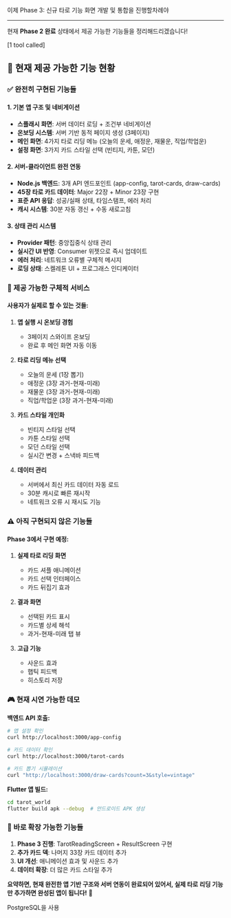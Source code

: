 이제 Phase 3: 신규 타로 기능 화면 개발 및 통합을 진행할차례야

---
현재 **Phase 2 완료** 상태에서 제공 가능한 기능들을 정리해드리겠습니다!

[1 tool called]

## **🎯 현재 제공 가능한 기능 현황**

### **✅ 완전히 구현된 기능들**

#### **1. 기본 앱 구조 및 네비게이션**
- **스플래시 화면**: 서버 데이터 로딩 + 조건부 네비게이션
- **온보딩 시스템**: 서버 기반 동적 페이지 생성 (3페이지)
- **메인 화면**: 4가지 타로 리딩 메뉴 (오늘의 운세, 애정운, 재물운, 직업/학업운)
- **설정 화면**: 3가지 카드 스타일 선택 (빈티지, 카툰, 모던)

#### **2. 서버-클라이언트 완전 연동**
- **Node.js 백엔드**: 3개 API 엔드포인트 (app-config, tarot-cards, draw-cards)
- **45장 타로 카드 데이터**: Major 22장 + Minor 23장 구현
- **표준 API 응답**: 성공/실패 상태, 타임스탬프, 에러 처리
- **캐시 시스템**: 30분 자동 갱신 + 수동 새로고침

#### **3. 상태 관리 시스템**
- **Provider 패턴**: 중앙집중식 상태 관리
- **실시간 UI 반영**: Consumer 위젯으로 즉시 업데이트
- **에러 처리**: 네트워크 오류별 구체적 메시지
- **로딩 상태**: 스켈레톤 UI + 프로그래스 인디케이터

### **🔧 제공 가능한 구체적 서비스**

#### **사용자가 실제로 할 수 있는 것들:**
1. **앱 실행 시 온보딩 경험**
   - 3페이지 스와이프 온보딩
   - 완료 후 메인 화면 자동 이동

2. **타로 리딩 메뉴 선택**
   - 오늘의 운세 (1장 뽑기)
   - 애정운 (3장 과거-현재-미래)
   - 재물운 (3장 과거-현재-미래)  
   - 직업/학업운 (3장 과거-현재-미래)

3. **카드 스타일 개인화**
   - 빈티지 스타일 선택
   - 카툰 스타일 선택
   - 모던 스타일 선택
   - 실시간 변경 + 스낵바 피드백

4. **데이터 관리**
   - 서버에서 최신 카드 데이터 자동 로드
   - 30분 캐시로 빠른 재시작
   - 네트워크 오류 시 재시도 기능

### **⚠️ 아직 구현되지 않은 기능들**

#### **Phase 3에서 구현 예정:**
1. **실제 타로 리딩 화면**
   - 카드 셔플 애니메이션
   - 카드 선택 인터페이스
   - 카드 뒤집기 효과

2. **결과 화면**
   - 선택된 카드 표시
   - 카드별 상세 해석
   - 과거-현재-미래 탭 뷰

3. **고급 기능**
   - 사운드 효과
   - 햅틱 피드백
   - 히스토리 저장

### **🎮 현재 시연 가능한 데모**

**백엔드 API 호출:**
```bash
# 앱 설정 확인
curl http://localhost:3000/app-config

# 카드 데이터 확인  
curl http://localhost:3000/tarot-cards

# 카드 뽑기 시뮬레이션
curl "http://localhost:3000/draw-cards?count=3&style=vintage"
```

**Flutter 앱 빌드:**
```bash
cd tarot_world
flutter build apk --debug  # 안드로이드 APK 생성
```

### **🚀 바로 확장 가능한 기능들**

1. **Phase 3 진행**: TarotReadingScreen + ResultScreen 구현
2. **추가 카드 덱**: 나머지 33장 카드 데이터 추가
3. **UI 개선**: 애니메이션 효과 및 사운드 추가
4. **데이터 확장**: 더 많은 카드 스타일 추가

**요약하면, 현재 완전한 앱 기반 구조와 서버 연동이 완료되어 있어서, 실제 타로 리딩 기능만 추가하면 완성된 앱이 됩니다!** 🎯


PostgreSQL을 사용